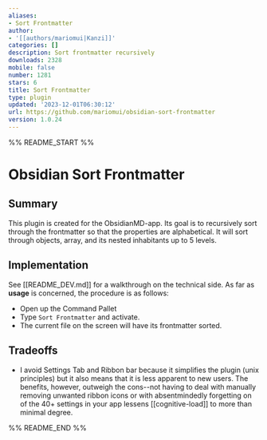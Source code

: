 ```yaml
---
aliases:
- Sort Frontmatter
author:
- '[[authors/mariomui|Kanzi]]'
categories: []
description: Sort frontmatter recursively
downloads: 2328
mobile: false
number: 1281
stars: 6
title: Sort Frontmatter
type: plugin
updated: '2023-12-01T06:30:12'
url: https://github.com/mariomui/obsidian-sort-frontmatter
version: 1.0.24
---
```


%% README_START %%

# Obsidian Sort Frontmatter

## Summary

This plugin is created for the ObsidianMD-app. Its goal is to recursively sort through the frontmatter so that the properties are alphabetical. It will sort through objects, array, and its nested inhabitants up to 5 levels.

## Implementation

See [[README_DEV.md]] for a walkthrough on the technical side.
As far as **usage** is concerned, the procedure is as follows:

- Open up the Command Pallet
- Type `Sort Frontmatter` and activate.
- The current file on the screen will have its frontmatter sorted.

## Tradeoffs

- I avoid Settings Tab and Ribbon bar because it simplifies the plugin (unix principles) but it also means that it is less apparent to new users. The benefits, however, outweigh the cons--not having to deal with manually removing unwanted ribbon icons or with absentmindedly forgetting on of the 40+ settings in your app lessens [[cognitive-load]] to more than minimal degree.


%% README_END %%